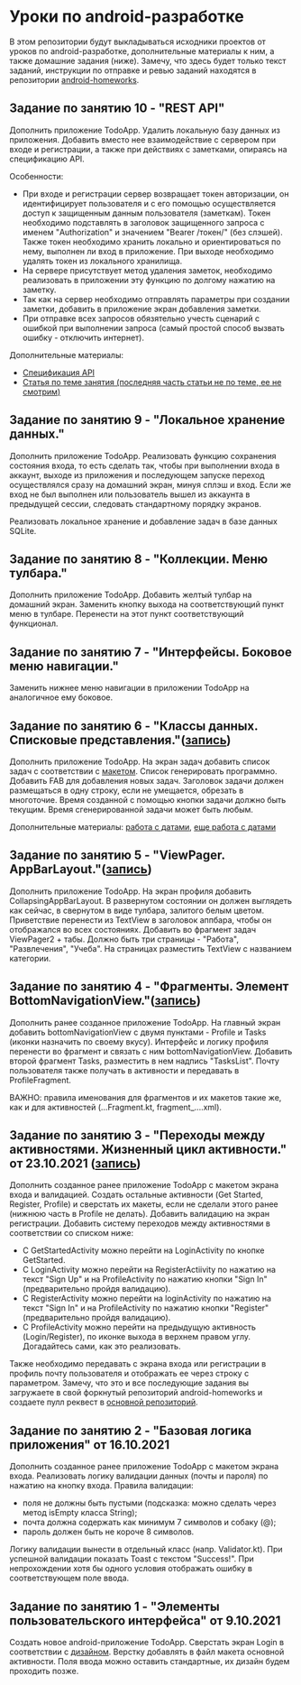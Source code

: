 # Уроки по android-разработке
В этом репозитории будут выкладываться исходники проектов от уроков по android-разработке, дополнительные материалы к ним, а также домашние задания (ниже). Замечу, что здесь будет только текст заданий, инструкции по отправке и ревью заданий находятся в репозитории [android-homeworks](https://github.com/Student-MAD/android-homeworks).

## Задание по занятию 10 - "REST API"
Дополнить приложение TodoApp. Удалить локальную базу данных из приложения. Добавить вместо нее взаимодействие с сервером при входе и регистрации, а также при действиях с заметками, опираясь на спецификацию API.

Особенности:
- При входе и регистрации сервер возвращает токен авторизации, он идентифицирует пользователя и с его помощью осуществляется доступ к защищенным данным пользователя (заметкам). Токен необходимо подставлять в заголовок защищенного запроса с именем "Authorization" и значением "Bearer /токен/" (без слэшей). Также токен необходимо хранить локально и ориентироваться по нему, выполнен ли вход в приложение. При выходе необходимо удалять токен из локального хранилища.
- На сервере присутствует метод удаления заметок, необходимо реализовать в приложении эту функцию по долгому нажатию на заметку.
- Так как на сервер необходимо отправлять параметры при создании заметки, добавить в приложение экран добавления заметки.
- При отправке всех запросов обязятельно учесть сценарий с ошибкой при выполнении запроса (самый простой способ вызвать ошибку - отключить интернет).

Дополнительные материалы:
- [Спецификация API](https://app.swaggerhub.com/apis/MegaR1CK/TodoAPI/1.0.0)
- [Статья по теме занятия (последняя часть статьи не по теме, ее не смотрим)](https://habr.com/ru/post/485618/)

## Задание по занятию 9 - "Локальное хранение данных."
Дополнить приложение TodoApp. Реализовать функцию сохранения состояния входа, то есть сделать так, чтобы при выполнении входа в аккаунт, выходе из приложения и последующем запуске переход осуществлялся сразу на домашний экран, минуя сплэш и вход. Если же вход не был выполнен или пользователь вышел из аккаунта в предыдущей сессии, следовать стандартному порядку экранов.

Реализовать локальное хранение и добавление задач в базе данных SQLite.

## Задание по занятию 8 - "Коллекции. Меню тулбара."
Дополнить приложение TodoApp. Добавить желтый тулбар на домашний экран. Заменить кнопку выхода на соответствующий пункт меню в тулбаре. Перенести на этот пункт соответствующий функционал.

## Задание по занятию 7 - "Интерфейсы. Боковое меню навигации."
Заменить нижнее меню навигации в приложении TodoApp на аналогичное ему боковое.

## Задание по занятию 6 - "Классы данных. Списковые представления."([запись](https://drive.google.com/file/d/147x1VP1pBb4NEtW1kNpNHBzX39b_rKd5/view?usp=sharing))
Дополнить приложение TodoApp. На экран задач добавить список задач с соответствии с [макетом](https://www.figma.com/file/o1vbqVdvvFDiBYfIDkiior/To-Do-Mob-App-(Community)-(Copy)?node-id=1%3A233). Список генерировать программно. Добавить FAB для добавления новых задач. Заголовок задачи должен размещаться в одну строку, если не умещается, обрезать в многоточие. Время созданной с помощью кнопки задачи должно быть текущим. Время сгенерированной задачи может быть любым.

Дополнительные материалы: [работа с датами](https://www.ictdemy.com/kotlin/oop/date-and-time-in-kotlin-creating-and-formatting), [еще работа с датами](https://www.baeldung.com/kotlin/dates)

## Задание по занятию 5 - "ViewPager. AppBarLayout."([запись](https://drive.google.com/file/d/1pPW5AgFPNnKVPufKwJgw0CKazX-xLhCQ/view?usp=sharing))
Дополнить приложение TodoApp. На экран профиля добавить CollapsingAppBarLayout. В развернутом состоянии он должен выглядеть как сейчас, в свернутом в виде тулбара, залитого белым цветом. Приветствие перенести из TextView в заголовок аппбара, чтобы он отображался во всех состояниях. Добавить во фрагмент задач ViewPager2 + табы. Должно быть три страницы - "Работа", "Развлечения", "Учеба". На страницах разместить TextView с названием категории.

## Задание по занятию 4 - "Фрагменты. Элемент BottomNavigationView."([запись](https://drive.google.com/file/d/1GvsAF3DMv32xdtq30mhWtzYWr3Icn0ob/view?usp=sharing))
Дополнить ранее созданное приложение TodoApp. На главный экран добавить bottomNavigationView с двумя пунктами - Profile и Tasks (иконки назначить по своему вкусу). Интерфейс и логику профиля перенести во фрагмент и связать с ним bottomNavigationView. Добавить второй фрагмент Tasks, разместить в нем надпись "TasksList". Почту пользователя также получать в активности и передавать в ProfileFragment.

ВАЖНО: правила именования для фрагментов и их макетов такие же, как и для активностей (...Fragment.kt, fragment_....xml).

## Задание по занятию 3 - "Переходы между активностями. Жизненный цикл активности." от 23.10.2021 ([запись](https://drive.google.com/file/d/12KCXTnErWW6qIpCuK_cidFvakODzgkyf/view))

Дополнить созданное ранее приложение TodoApp с макетом экрана входа и валидацией. Создать остальные активности (Get Started, Register, Profile) и сверстать их макеты, если не сделали этого ранее (нижнюю часть в Profile не делать). Добавить валидацию на экран регистрации. Добавить систему переходов между активностями в соответствии со списком ниже:
- С GetStartedActivity можно перейти на LoginActivity по кнопке GetStarted.
- С LoginActivity можно перейти на RegisterActiivity по нажатию на текст "Sign Up" и на ProfileActivity по нажатию кнопки "Sign In" (предварительно пройдя валидацию).
- С RegisterActivity можно перейти на loginActivity по нажатию на текст "Sign In" и на ProfileActivity по нажатию кнопки "Register" (предварительно пройдя валидацию).
- С ProfileActivity можно перейти на предыдущую активность (Login/Register), по иконке выхода в верхнем правом углу. Догадайтесь сами, как это реализовать.

Также необходимо передавать с экрана входа или регистрации в профиль почту пользователя и отображать ее через строку с параметром.
Замечу, что это и все последующие задания вы загружаете в свой форкнутый репозиторий android-homeworks и создаете пулл реквест в [основной репозиторий](https://github.com/Student-MAD/android-homeworks).

## Задание по занятию 2 - "Базовая логика приложения" от 16.10.2021
Дополнить созданное ранее приложение TodoApp с макетом экрана входа. Реализовать логику валидации данных (почты и пароля) по нажатию на кнопку входа. 
Правила валидации:
- поля не должны быть пустыми (подсказка: можно сделать через метод isEmpty класса String);
- почта должна содержать как минимум 7 символов и собаку (@);
- пароль должен быть не короче 8 символов.

Логику валидации вынести в отдельный класс (напр. Validator.kt). При успешной валидации показать Toast с текстом "Success!". При непрохождении хотя бы одного условия отображать ошибку в соответствующем поле ввода.

## Задание по занятию 1 - "Элементы пользовательского интерфейса" от 9.10.2021
Создать новое android-приложение TodoApp. Сверстать экран Login в соответствии с [дизайном](https://www.figma.com/file/JaAxJ6PN4XzNgwHlhjZliD/To-Do-Mob-App-(Community)?node-id=1%3A182). Верстку добавлять в файл макета основной активности. Поля ввода можно оставить стандартные, их дизайн будем проходить позже.
